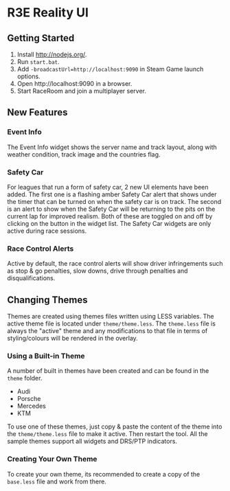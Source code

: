 # R3E Reality UI

## Getting Started
1. Install http://nodejs.org/.
2. Run `start.bat`.
3. Add `-broadcastUrl=http://localhost:9090` in Steam Game launch options.
4. Open http://localhost:9090 in a browser.
5. Start RaceRoom and join a multiplayer server.

## New Features
### Event Info
The Event Info widget shows the server name and track layout, along with weather condition, track image and the countries flag.

### Safety Car
For leagues that run a form of safety car, 2 new UI elements have been added. The first one is a flashing amber Safety Car alert that shows under the timer that can be turned on when the safety car is on track. The second is an alert to show when the Safety Car will be returning to the pits on the current lap for improved realism. Both of these are toggled on and off by clicking on the button in the widget list. The Safety Car widgets are only active during race sessions.

### Race Control Alerts
Active by default, the race control alerts will show driver infringements such as stop & go penalties, slow downs, drive through penalties and disqualifications.

## Changing Themes
Themes are created using themes files written using LESS variables. The active theme file is located under `theme/theme.less`.
The `theme.less` file is always the "active" theme and any modifications to that file in terms of styling/colours will be rendered in the overlay.

### Using a Built-in Theme
A number of built in themes have been created and can be found in the `theme` folder.
* Audi
* Porsche
* Mercedes
* KTM

To use one of these themes, just copy & paste the content of the theme into the `theme/theme.less` file to make it active. Then restart the tool. All the sample themes support all widgets and DRS/PTP indicators.

### Creating Your Own Theme
To create your own theme, its recommended to create a copy of the `base.less` file and work from there.
